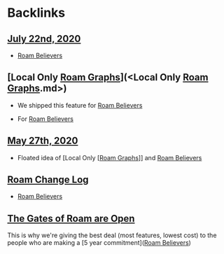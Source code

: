 
# Backlinks
## [July 22nd, 2020](<July 22nd, 2020.md>)
- [Roam Believers](<Roam Believers.md>)

## [Local Only [Roam Graphs](<Roam Graphs.md>)](<Local Only [Roam Graphs](<Roam Graphs.md>).md>)
- We shipped this feature for [Roam Believers](<Roam Believers.md>)

- For [Roam Believers](<Roam Believers.md>)

## [May 27th, 2020](<May 27th, 2020.md>)
- Floated idea of [Local Only [[Roam Graphs](<Local Only [[Roam Graphs.md>)]] and [Roam Believers](<Roam Believers.md>)

## [Roam Change Log](<Roam Change Log.md>)
- [Roam Believers](<Roam Believers.md>)

## [The Gates of Roam are Open](<The Gates of Roam are Open.md>)
This is why we're giving the best deal (most features, lowest cost) to the people who are making a [5 year commitment]([Roam Believers](<Roam Believers.md>))

